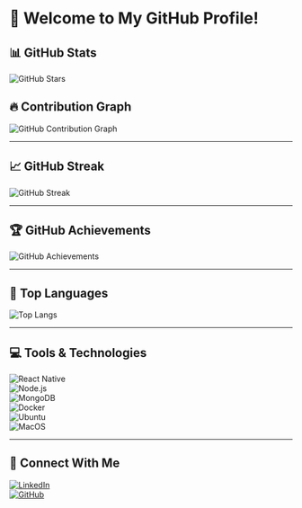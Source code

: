 # 🚀 Welcome to My GitHub Profile!  

## 📊 GitHub Stats  
![GitHub Stars](https://img.shields.io/github/stars/pranay213?style=for-the-badge)  

## 🔥 Contribution Graph  
![GitHub Contribution Graph](https://github-readme-activity-graph.vercel.app/graph?username=pranay213&theme=tokyonight)  

---

## 📈 GitHub Streak  
![GitHub Streak](https://github-readme-streak-stats.herokuapp.com/?user=pranay213&theme=tokyonight)  

---

## 🏆 GitHub Achievements  
![GitHub Achievements](https://github-profile-trophy.vercel.app/?username=pranay213&theme=radical)  

---

## 🎨 Top Languages  
![Top Langs](https://github-readme-stats.vercel.app/api/top-langs/?username=pranay213&layout=compact&theme=tokyonight)  

---

## 💻 Tools & Technologies  
![React Native](https://img.shields.io/badge/React%20Native-20232A?style=for-the-badge&logo=react&logoColor=61DAFB)  
![Node.js](https://img.shields.io/badge/Node.js-43853D?style=for-the-badge&logo=node.js&logoColor=white)  
![MongoDB](https://img.shields.io/badge/MongoDB-4EA94B?style=for-the-badge&logo=mongodb&logoColor=white)  
![Docker](https://img.shields.io/badge/Docker-2496ED?style=for-the-badge&logo=docker&logoColor=white)  
![Ubuntu](https://img.shields.io/badge/Ubuntu-E95420?style=for-the-badge&logo=ubuntu&logoColor=white)  
![MacOS](https://img.shields.io/badge/MacOS-000000?style=for-the-badge&logo=apple&logoColor=white)  

---

## 🔗 Connect With Me  
[![LinkedIn](https://img.shields.io/badge/LinkedIn-0077B5?style=for-the-badge&logo=linkedin&logoColor=white)](https://linkedin.com/in/pranay213)  
[![GitHub](https://img.shields.io/badge/GitHub-100000?style=for-the-badge&logo=github&logoColor=white)](https://github.com/pranay213)  

